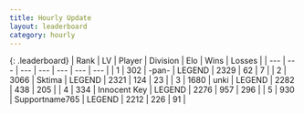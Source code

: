 ```yaml
---
title: Hourly Update
layout: leaderboard
category: hourly
---
```


{: .leaderboard}
| Rank | LV | Player | Division | Elo | Wins | Losses |
| --- | --- | --- | --- | --- | --- | --- |
| <span data-change="0">1</span> | 302 | <span title="ID: 719486">-pan-</span> | LEGEND | <span data-change="0">2329</span> | <span data-change="0">62</span> | <span data-change="0">7</span> |
| <span data-change="1">2</span> | 3066 | <span title="ID: 353063">Sktima</span> | LEGEND | <span data-change="13">2321</span> | <span data-change="2">124</span> | <span data-change="0">23</span> |
| <span data-change="-1">3</span> | 1680 | <span title="ID: 692745">unki</span> | LEGEND | <span data-change="-45">2282</span> | <span data-change="0">438</span> | <span data-change="3">205</span> |
| <span data-change="0">4</span> | 334 | <span title="ID: 773025">Innocent Key</span> | LEGEND | <span data-change="1">2276</span> | <span data-change="3">957</span> | <span data-change="1">296</span> |
| <span data-change="0">5</span> | 930 | <span title="ID: 188640">Supportname765</span> | LEGEND | <span data-change="0">2212</span> | <span data-change="0">226</span> | <span data-change="0">91</span> |